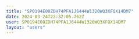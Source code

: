 ```yaml
---
title: "SP0194E00ZDH74PFA1J6444W1320WQ3XFQX14DM7"
date: 2024-03-24T22:32:05.762Z
user: SP0194E00ZDH74PFA1J6444W1320WQ3XFQX14DM7
layout: "users"
---
```

    